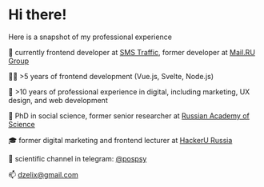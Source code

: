 # Hi there!

Here is a snapshot of my professional experience

🔨 currently frontend developer at [SMS Traffic](https://www.smstraffic.ru), former developer at [Mail.RU Group](https://vkcombo.ru)

👨‍💻 >5 years of frontend development (Vue.js, Svelte, Node.js)

🔔 >10 years of professional experience in digital, including marketing, UX design, and web development

🔭 PhD in social science, former senior researcher at [Russian Academy of Science](https://www.instituteofeurope.ru)

🎓 former digital marketing and frontend lecturer at [HackerU Russia](https://hackeru.com)

🔬 scientific channel in telegram: [@pospsy](https://telegram.me/pospsy)

📫 [dzelix@gmail.com](mailto:dzelix@gmail.com)
